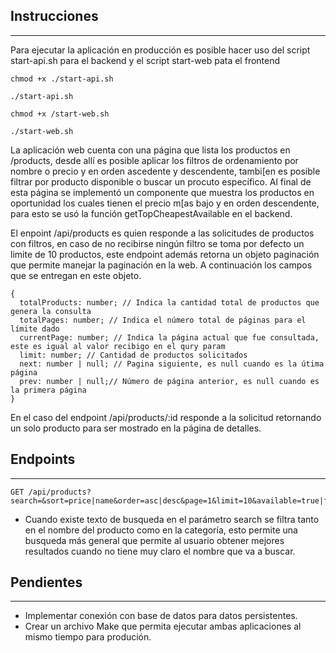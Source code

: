 ## Instrucciones

---

Para ejecutar la aplicación en producción es posible hacer uso del script start-api.sh para el backend y el script start-web pata el frontend

```
chmod +x ./start-api.sh

./start-api.sh
```

```
chmod +x /start-web.sh

./start-web.sh
```

La aplicación web cuenta con una página que lista los productos en /products, desde allí es posible aplicar los filtros de ordenamiento por nombre o precio y en orden ascedente y descendente, tambi[en es posible filtrar por producto disponible o buscar un procuto específico. Al final de esta página se implementó un componente que muestra los productos en oportunidad los cuales tienen el precio m[as bajo y en orden descendente, para esto se usó la función getTopCheapestAvailable en el backend.

El enpoint /api/products es quien responde a las solicitudes de productos con filtros, en caso de no recibirse ningún filtro se toma por defecto un limite de 10 productos, este endpoint además retorna un objeto paginación que permite manejar la paginación en la web. A continuación los campos que se entregan en este objeto.

```
{
  totalProducts: number; // Indica la cantidad total de productos que genera la consulta
  totalPages: number; // Indica el número total de páginas para el límite dado
  currentPage: number; // Indica la página actual que fue consultada, este es igual al valor recibigo en el qury param
  limit: number; // Cantidad de productos solicitados
  next: number | null; // Pagina siguiente, es null cuando es la útima página
  prev: number | null;// Número de página anterior, es null cuando es la primera página
}
```

En el caso del endpoint /api/products/:id responde a la solicitud retornando un solo producto para ser mostrado en la página de detalles.

## Endpoints

---

```
GET /api/products?search=&sort=price|name&order=asc|desc&page=1&limit=10&available=true|false
```

- Cuando existe texto de busqueda en el parámetro search se filtra tanto en el nombre del producto como en la categoría, esto permite una busqueda más general que permite al usuario obtener mejores resultados cuando no tiene muy claro el nombre que va a buscar.

## Pendientes

---

* Implementar conexión con base de datos para datos persistentes.
* Crear un archivo Make que permita ejecutar ambas aplicaciones al mismo tiempo para produción.
